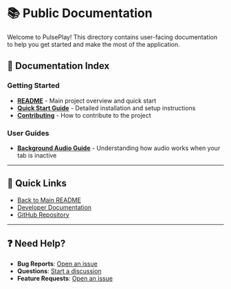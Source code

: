 # 📚 Public Documentation

Welcome to PulsePlay! This directory contains user-facing documentation to help you get started and make the most of the application.

## 📖 Documentation Index

### Getting Started
- **[README](README.md)** - Main project overview and quick start
- **[Quick Start Guide](QUICK_START.md)** - Detailed installation and setup instructions
- **[Contributing](CONTRIBUTING.md)** - How to contribute to the project

### User Guides
- **[Background Audio Guide](../developer/BACKGROUND_AUDIO.md)** - Understanding how audio works when your tab is inactive

---

## 🎯 Quick Links

- [Back to Main README](../../README.md)
- [Developer Documentation](../developer/INDEX.md)
- [GitHub Repository](https://github.com/juxtaduo/pulseplay)

---

## ❓ Need Help?

- **Bug Reports**: [Open an issue](https://github.com/juxtaduo/pulseplay/issues)
- **Questions**: [Start a discussion](https://github.com/juxtaduo/pulseplay/discussions)
- **Feature Requests**: [Open an issue](https://github.com/juxtaduo/pulseplay/issues/new)
